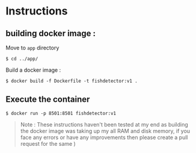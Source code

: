 # Instructions

## building docker image : 

Move to `app` directory

`$ cd ../app/` 

Build a docker image :  

`$ docker build -f Dockerfile -t fishdetector:v1 .`

## Execute the container

`$ docker run -p 8501:8501 fishdetector:v1`

> Note : These instructions haven't been tested at my end as building the docker image was taking up my all RAM and disk memory, if you face any errors or have any improvements then please create a pull request for the same )
